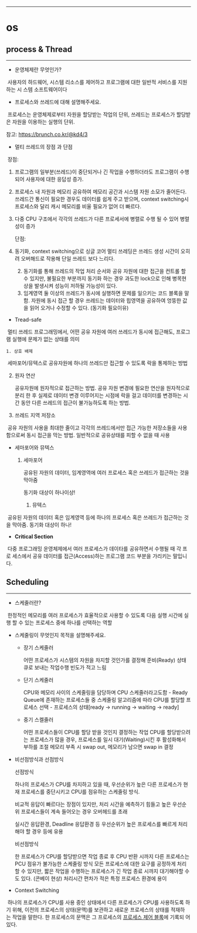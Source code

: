 -------

# os

## process & Thread

-----

- 운영체제란 무엇인가?

​	사용자의 하드웨어, 시스템 리소스를 제어하고 프로그램에 대한 일반적 서비스를 지원하는 시  스템 소프트웨어이다

- 프로세스와 쓰레드에 대해 설명해주세요.

​	프로세스는 운영체제로부터 자원을 할당받는 작업의 단위, 쓰레드는 프로세스가 할당받은 자원을 이용하는 실행의 단위. 

참고: https://brunch.co.kr/@kd4/3

- 멀티 쓰레드의 장점 과 단점

​	장점: 

  1. 프로그램의 일부분(쓰레드)이 중단되거나 긴 작업을 수행하더라도 프로그램이 수행되어 사용자에 대한 응답성 증가. 

  2. 프로세스 내 자원과 메모리 공유하여 메모리 공간과 시스템 자원 소모가 줄어든다. 쓰레드간 통신이 필요한 경우도 데이터를 쉽게 주고 받으며, context switching시 프로세스와 달리 캐시 메모리를 비울 필요가 없어 더 빠르다. 

  3. 다중 CPU 구조에서 각각의 쓰레드가 다른 프로세서에 병렬로 수행 될 수 있어 병렬성이 증가

     단점:

1. 동기화, context switching으로 싱글 코어 멀티 쓰레딩은 쓰레드 생성 시간이 오히려 오버해드로 작용해 단일 쓰레드 보다 느리다.

	2. 동기화를 통해 쓰레드의 작업 처리 순서와 공유 자원에 대한 접근을 컨트롤 할 수 있지만, 불필요한 부분까지 동기화 하는 경우 과도한 lock으로 인해 병목현상을 발생시켜 성능이 저하될 가능성이 있다. 
	2. 임계영역 둘 이상의 쓰레드가 동시에 실행하면 문제를 일으키는 코드 블록을 말함. 자원에 동시 접근 할 경우 쓰레드는 데이터와 힙영역을 공유하여 엉뚱한 값을 읽어 오거나 수정할 수 있다. (동기화 필요이유)

- Tread-safe

​	멀티 쓰레드 프로그래밍에서, 어떤 공유 자원에 여러 쓰레드가 동시에 접근해도, 프로그램 실행에 문제가 없는 상태를 의미

	1. 상호 배제

​		세마포어/뮤텍스로 공유자원에 하나의 쓰레드만 접근할 수 있도록 락을 통제하는 방법

 2. 원자 연산

    공유자원에 원자적으로 접근하는 방법. 공유 자원 변경에 필요한 연산을 원자적으로 분리 한 후 실제로 데이터 변경 이루어지는 시점에 락을 걸고 데이터를 변경하는 시간 동안 다른 쓰레드의 접근이 불가능하도록 하는 방법.

 3. 쓰레드 지역 저장소

​		공유 자원의 사용을 최대한 줄이고 각각의 쓰레드에서만 접근 가능한 저장소들을 사용		함으로써 동시 접근을 막는 방법. 일반적으로 공유상태를 피할 수 없을 때 사용

- 세마포어와 뮤텍스

   1. 세마포어

       공유된 자원의 데이터, 임계영역에 여러 프로세스 혹은 쓰레드가 접근하는 것을 막아줌

      동기화 대상이 하나이상!

	  1. 뮤텍스

​		공유된 자원의 데이터 혹은 임계영역 등에 하나의 프로세스 혹은 쓰레드가 접근하는 것		을 막아줌. 동기화 대상이 하나!

- **Critical Section**

​	다중 프로그래밍 운영체제에서 여러 프로세스가 데이타를 공유하면서 수행될 때 각 프로	세스에서 공유 데이터를 접근(Access)하는 프로그램 코드 부분을 가리키는 말입니다.



## Scheduling

-----

- 스케줄러란?

​	한정적인 메모리를 여러 프로세스가 효율적으로 사용할 수 있도록 다음 실행 시간에 실행	할 수 있는 프로세스 중에 하나를 선택하는 역할

- 스케줄링이 무엇인지 목적을 설명해주세요.

  - 장기 스케줄러

    어떤 프로세스가 시스템의 자원을 차지할 것인가를 결정해 준비(Ready) 상태 큐로 보내는 작업수행 빈도가 적고 느림

  - 단기 스케줄러

     CPU와 메모리 사이의 스케줄링을 담당하며 CPU 스케줄러라고도함 - Ready Queue에 존재하는 프로세스들 중 스케줄링 알고리즘에 따라 CPU를 할당할 프로세스 선택 - 프로세스의 상태[ready -> running -> waiting -> ready]

  - 중기 스켈줄러

    어떤 프로세스들이 CPU를 할당 받을 것인지 결정하는 작업
    CPU를 할당받으려는 프로세스가 많을 경우, 프로세스를 일시 대기(Waiting)시킨 후 활성화해서 부하를 조절
    메모리 부족 시 swap out, 메모리가 남으면 swap in 결정



- 비선점방식과 선점방식

  선점방식

  하나의 프로세스가 CPU를 차지하고 있을 때, 우선순위가 높은 다른 프로세스가 현재 프로세스를 중단시키고 CPU를 점유하는 스케줄링 방식. 

  비교적 응답이 빠르다는 장점이 있지만, 처리 시간을 예측하기 힘들고 높은 우선순위 프로세스들이 계속 들어오는 경우 오버헤드를 초래

  실시간 응답환경, Deadline 응답환경 등 우선순위가 높은 프로세스를 빠르게 처리해야 할 경우 등에 유용

  

  비선점방식

  한 프로세스가 CPU를 할당받으면 작업 종료 후 CPU 반환 시까지 다른 프로세스는 PCU 점유가 불가능한 스케줄링 방식
  모든 프로세스에 대한 요구를 공정하게 처리할 수 있지만, 짧은 작업을 수행하는 프로세스가 긴 작업 종료 시까지 대기해야할 수도 있다. (콘베이 현상)
  처리시간 편차가 적은 특정 프로세스 환경에 용이

- Context Switching

​		하나의 프로세스가 CPU를 사용 중인 상태에서 다른 프로세스가 CPU를 사용하도록 하		기 위해, 이전의 프로세스의 상태(문맥)를 보관하고 새로운 프로세스의 상태를 적재하		는 작업을 말한다. 한 프로세스의 문맥은 그 프로세스의 [프로세스 제어 블록](https://ko.wikipedia.org/wiki/프로세스_제어_블록)에 기록되		어 있다.

​		













​	